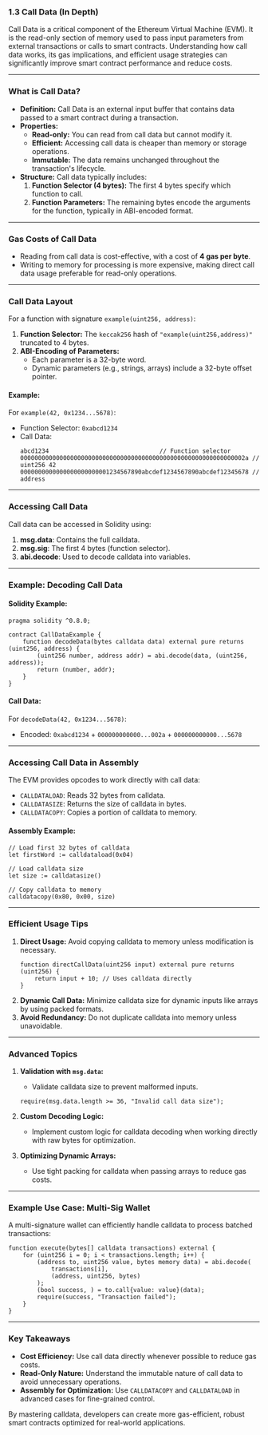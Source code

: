 ### **1.3 Call Data (In Depth)**

Call Data is a critical component of the Ethereum Virtual Machine (EVM). It is the read-only section of memory used to pass input parameters from external transactions or calls to smart contracts. Understanding how call data works, its gas implications, and efficient usage strategies can significantly improve smart contract performance and reduce costs.

---

### **What is Call Data?**
- **Definition:** Call Data is an external input buffer that contains data passed to a smart contract during a transaction.
- **Properties:**
  - **Read-only:** You can read from call data but cannot modify it.
  - **Efficient:** Accessing call data is cheaper than memory or storage operations.
  - **Immutable:** The data remains unchanged throughout the transaction's lifecycle.
- **Structure:** Call data typically includes:
  1. **Function Selector (4 bytes):** The first 4 bytes specify which function to call.
  2. **Function Parameters:** The remaining bytes encode the arguments for the function, typically in ABI-encoded format.

---

### **Gas Costs of Call Data**
- Reading from call data is cost-effective, with a cost of **4 gas per byte**.
- Writing to memory for processing is more expensive, making direct call data usage preferable for read-only operations.

---

### **Call Data Layout**
For a function with signature `example(uint256, address)`:
1. **Function Selector:** The `keccak256` hash of `"example(uint256,address)"` truncated to 4 bytes.
2. **ABI-Encoding of Parameters:**
   - Each parameter is a 32-byte word.
   - Dynamic parameters (e.g., strings, arrays) include a 32-byte offset pointer.

#### Example:
For `example(42, 0x1234...5678)`:
- Function Selector: `0xabcd1234`
- Call Data:
  ```
  abcd1234                               // Function selector
  000000000000000000000000000000000000000000000000000000000000002a // uint256 42
  0000000000000000000000001234567890abcdef1234567890abcdef12345678 // address
  ```

---

### **Accessing Call Data**
Call data can be accessed in Solidity using:
1. **msg.data**: Contains the full calldata.
2. **msg.sig**: The first 4 bytes (function selector).
3. **abi.decode**: Used to decode calldata into variables.

---

### **Example: Decoding Call Data**
#### Solidity Example:
```solidity
pragma solidity ^0.8.0;

contract CallDataExample {
    function decodeData(bytes calldata data) external pure returns (uint256, address) {
        (uint256 number, address addr) = abi.decode(data, (uint256, address));
        return (number, addr);
    }
}
```
#### Call Data:
For `decodeData(42, 0x1234...5678)`:
- Encoded: `0xabcd1234` + `000000000000...002a` + `000000000000...5678`

---

### **Accessing Call Data in Assembly**
The EVM provides opcodes to work directly with call data:
- `CALLDATALOAD`: Reads 32 bytes from calldata.
- `CALLDATASIZE`: Returns the size of calldata in bytes.
- `CALLDATACOPY`: Copies a portion of calldata to memory.

#### Assembly Example:
```assembly
// Load first 32 bytes of calldata
let firstWord := calldataload(0x04)

// Load calldata size
let size := calldatasize()

// Copy calldata to memory
calldatacopy(0x80, 0x00, size)
```

---

### **Efficient Usage Tips**
1. **Direct Usage:** Avoid copying calldata to memory unless modification is necessary.
   ```solidity
   function directCallData(uint256 input) external pure returns (uint256) {
       return input + 10; // Uses calldata directly
   }
   ```
2. **Dynamic Call Data:** Minimize calldata size for dynamic inputs like arrays by using packed formats.
3. **Avoid Redundancy:** Do not duplicate calldata into memory unless unavoidable.

---

### **Advanced Topics**
1. **Validation with `msg.data`:**
   - Validate calldata size to prevent malformed inputs.
   ```solidity
   require(msg.data.length >= 36, "Invalid call data size");
   ```

2. **Custom Decoding Logic:**
   - Implement custom logic for calldata decoding when working directly with raw bytes for optimization.

3. **Optimizing Dynamic Arrays:**
   - Use tight packing for calldata when passing arrays to reduce gas costs.

---

### **Example Use Case: Multi-Sig Wallet**
A multi-signature wallet can efficiently handle calldata to process batched transactions:
```solidity
function execute(bytes[] calldata transactions) external {
    for (uint256 i = 0; i < transactions.length; i++) {
        (address to, uint256 value, bytes memory data) = abi.decode(
            transactions[i],
            (address, uint256, bytes)
        );
        (bool success, ) = to.call{value: value}(data);
        require(success, "Transaction failed");
    }
}
```

---

### **Key Takeaways**
- **Cost Efficiency:** Use call data directly whenever possible to reduce gas costs.
- **Read-Only Nature:** Understand the immutable nature of call data to avoid unnecessary operations.
- **Assembly for Optimization:** Use `CALLDATACOPY` and `CALLDATALOAD` in advanced cases for fine-grained control.

By mastering calldata, developers can create more gas-efficient, robust smart contracts optimized for real-world applications.
